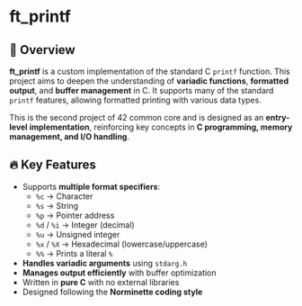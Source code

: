 # ft_printf

## 📌 Overview
**ft_printf** is a custom implementation of the standard C `printf` function. This project aims to deepen the understanding of **variadic functions**, **formatted output**, and **buffer management** in C. It supports many of the standard `printf` features, allowing formatted printing with various data types.

This is the second project of 42 common core and is designed as an **entry-level implementation**, reinforcing key concepts in **C programming, memory management, and I/O handling**.

## 🔥 Key Features
- Supports **multiple format specifiers**:
  - `%c` → Character
  - `%s` → String
  - `%p` → Pointer address
  - `%d` / `%i` → Integer (decimal)
  - `%u` → Unsigned integer
  - `%x` / `%X` → Hexadecimal (lowercase/uppercase)
  - `%%` → Prints a literal `%`
- **Handles variadic arguments** using `stdarg.h`
- **Manages output efficiently** with buffer optimization
- Written in **pure C** with no external libraries
- Designed following the **Norminette coding style**
